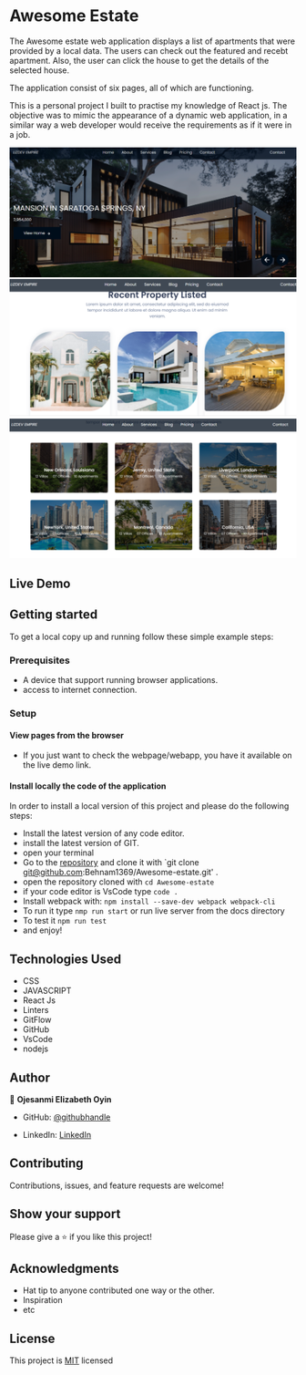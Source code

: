 # Awesome Estate
The Awesome estate web application displays a list of apartments that were provided by a local data. The users can check out the featured and recebt apartment. Also, the user can click the house to get the details of the selected house.

 The application consist of six pages, all of which are functioning.

This is a personal project I built to practise my knowledge of React js. The objective was to mimic the appearance of a dynamic web application, in a similar way a web developer would receive the requirements as if it were in a job.

![](./src/assets/Capture1.PNG)
![](./src/assets/Capture2.PNG)
![](./src/assets/Capture3.PNG)
## Live Demo


## Getting started

To get a local copy up and running follow these simple example steps:

### Prerequisites

- A device that support running browser applications.
- access to internet connection.

### Setup

#### View pages from the browser

- If you just want to check the webpage/webapp, you have it available on the live demo link.

#### Install locally the code of the application

In order to install a local version of this project and please do the following steps:
- Install the latest version of any code editor.
- install the latest version of GIT.
- open your terminal
- Go to the [repository](https://github.com/Lizdev-05/awesome-estate)  and clone it with `git clone git@github.com:Behnam1369/Awesome-estate.git' .
- open the repository cloned with `cd Awesome-estate`
- if your code editor is VsCode type `code .`
- Install webpack with: `npm install --save-dev webpack webpack-cli`
- To run it type `nmp run start` or run live server from the docs directory
- To test it `npm run test`
- and enjoy!

## Technologies Used

- CSS
- JAVASCRIPT
- React Js
- Linters
- GitFlow
- GitHub
- VsCode
- nodejs


## Author


👤 **Ojesanmi Elizabeth Oyin**

- GitHub: [@githubhandle](https://github.com/Lizdev-05)

- LinkedIn: [LinkedIn](https://www.linkedin.com/in/elizabeth-oyinlade-ojesanmi-0702aa16a)

## Contributing

Contributions, issues, and feature requests are welcome!

## Show your support

Please give a ⭐️ if you like this project!

## Acknowledgments

- Hat tip to anyone contributed one way or the other.
- Inspiration
- etc

## License

This project is [MIT](https://github.com/microverseinc/readme-template/blob/master/MIT.md) licensed
